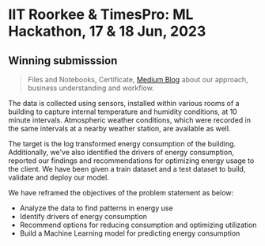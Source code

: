 # IIT Roorkee & TimesPro: ML Hackathon, 17 &amp; 18 Jun, 2023
## Winning submisssion

> Files and Notebooks, Certificate, [Medium Blog](https://medium.com/@hanishpaturi/household-appliance-energy-usage-prediction-eda-and-advanced-regression-modeling-with-pandas-6f12836df0ee) about our approach, business understanding and workflow.

The data is collected using sensors, installed within various rooms of a building to capture internal temperature and humidity conditions, at 10 minute intervals. Atmospheric weather conditions, which were recorded in the same intervals at a nearby weather station, are available as well.

The target is the log transformed energy consumption of the building. Additionally, we've also identified the drivers of energy consumption, reported our findings and recommendations for optimizing energy usage to the client. We have been given a train dataset and a test dataset to build, validate and deploy our model.

We have reframed the objectives of the problem statement as below:
- Analyze the data to find patterns in energy use
- Identify drivers of energy consumption
- Recommend options for reducing consumption and optimizing utilization
- Build a Machine Learning model for predicting energy consumption
